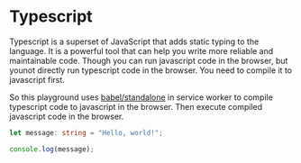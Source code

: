 # Typescript

Typescript is a superset of JavaScript that adds static typing to the language. It is a powerful tool that can help you write more reliable and maintainable code. Though you can run javascript code in the browser, but younot directly run typescript code in the browser. You need to compile it to javascript first.

So this playground uses [babel/standalone](https://babeljs.io/docs/babel-standalone.html) in service worker to compile typescript code to javascript in the browser. Then execute compiled javascript code in the browser.

```typescript
let message: string = "Hello, world!";

console.log(message);
```
